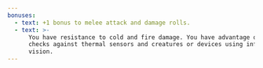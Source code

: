 ```yaml
---
bonuses:
  - text: +1 bonus to melee attack and damage rolls.
  - text: >-
      You have resistance to cold and fire damage. You have advantage on stealth
      checks against thermal sensors and creatures or devices using infrared
      vision.
---
```

